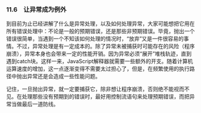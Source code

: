 ### 11.6　让异常成为例外

到目前为止已经讲解了什么是异常处理，以及如何处理异常，大家可能想把它用在所有错误处理中：不论是一般的预期错误，还是那些非预期错误。毕竟，抛出一个错误很简单，当遇到一个不知该如何处理的情况时，“放弃”又是一件很容易的事情。不过，异常处理是有一定成本的。除了异常未被捕获时可能存在的风险（程序崩溃），异常本身也会带来一定的性能开销。因为异常必须“展开”堆栈轨迹，直到遇到catch块。这样一来，JavaScript解释器就需要一些额外的开支。随着计算机运算速度的增加，这一点逐渐变得不需要太过担心了，但是，在频繁使用的执行路径中抛出异常还是会造成一些性能问题。

记住，一旦抛出异常，就一定要捕获它，除非想让程序崩溃，否则绝不能视而不见。在处理那些没有预期到的错误时，最好用控制流语句来处理预期错误，而把异常当做最后一道防线。



